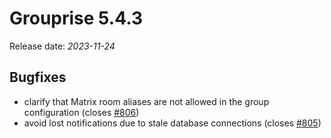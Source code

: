 # Grouprise 5.4.3

Release date: *2023-11-24*


## Bugfixes

* clarify that Matrix room aliases are not allowed in the group configuration
  (closes [#806](https://git.hack-hro.de/grouprise/grouprise/-/issues/806))
* avoid lost notifications due to stale database connections
  (closes [#805](https://git.hack-hro.de/grouprise/grouprise/-/issues/805))
